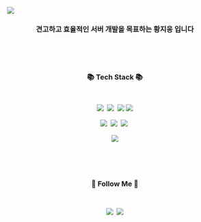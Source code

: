 <img src="http://capsule-render.vercel.app/api?type=slice&color=auto&height=300&section=header&text=For Bulletproof Server&fontSize=80" />
<h3 align="center">견고하고 효율적인 서버 개발을 목표하는 황지웅 입니다</h3>

<br>
<br>
<br>
<h3 align="center">📚 Tech Stack 📚</h3>
<br>
<p align="center">
  <img src="https://img.shields.io/static/v1?label&message=HTML5&color=black&logo=HTML5&logoWidth=20"></a>&nbsp
<img src="https://img.shields.io/static/v1?label&message=CSS&color=blue&logo=CSS3&logoWidth=20"></a>&nbsp
<img src="https://img.shields.io/static/v1?label&message=Javascript&color=yellow&logo=javascript&logoWidth=20">
<img src="https://img.shields.io/static/v1?label&message=React&color=grey&logo=react&logoWidth=20">
  <br>
  <br>
<img src="https://img.shields.io/static/v1?label&message=Node.js&color=green&logo=node.js&logoWidth=20"></a>&nbsp
<img src="https://img.shields.io/static/v1?label&message=Express&color=green&logo=express&logoWidth=20"></a>&nbsp
<img src="https://img.shields.io/static/v1?label&message=Mysql&&logo=mysql&&color=indigo&logoWidth=20"></a>&nbsp
<br>
<br>
<img src="https://img.shields.io/static/v1?label&message=AWS&&logo=AmazonAWS&&color=indigo&logoWidth=20">
</p>
<br>
<br>
<br>

<h3 align="center">🌈 Follow Me 🌈</h3>
<br>
<p align="center">
  <a href="https://www.notion.so/946b0213ef594786a6c982582a7c81a7"><img src="https://img.shields.io/badge/Tech%20Blog-11B48A?style=flat-square&logo=notion&logoColor=white&link=https://velog.io/@hyeinisfree"/></a>&nbsp
  <a href="mailto:hyae4924@gmail.com"><img src="https://img.shields.io/badge/Gmail-d14836?style=flat-square&logo=Gmail&logoColor=white&link=kimhyein7110@gmail.com"/></a>
</p>
